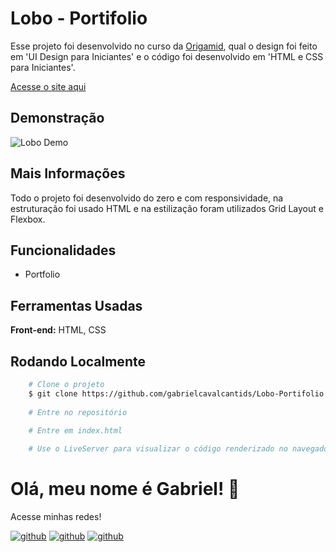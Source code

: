 # Lobo - Portifolio

Esse projeto foi desenvolvido no curso da [Origamid](https://www.origamid.com), qual o design foi feito em 'UI Design para Iniciantes' e o código foi desenvolvido em 'HTML e CSS para Iniciantes'.


[Acesse o site aqui](https://gabrielcavalcantids.github.io/Lobo-Portifolio)
## Demonstração

![Lobo Demo](https://user-images.githubusercontent.com/115542142/204292409-db011af0-e410-4c50-95d9-7685c85e6ea0.png)

## Mais Informações

Todo o projeto foi desenvolvido do zero e com responsividade, na estruturação foi usado HTML e na estilização foram utilizados Grid Layout e Flexbox.

## Funcionalidades

- Portfolio

## Ferramentas Usadas

**Front-end:** HTML, CSS
## Rodando Localmente

```bash
    # Clone o projeto
    $ git clone https://github.com/gabrielcavalcantids/Lobo-Portifolio
    
    # Entre no repositório

    # Entre em index.html
    
    # Use o LiveServer para visualizar o código renderizado no navegador.
```

# Olá, meu nome é Gabriel! 👋

<p>Acesse minhas redes!</p>

[![github](https://img.shields.io/badge/-github-%23333?style=for-the-badge&logo=github&logoColor=white)](https://github.com/gabrielcavalcantids)
[![github](https://img.shields.io/badge/-LinkedIn-%230077B5?style=for-the-badge&logo=linkedin&logoColor=white)](https://www.linkedin.com/in/gabriel-cavalcanti-dev)
[![github](https://img.shields.io/badge/-instagram-%23E4405F?style=for-the-badge&logo=instagram&logoColor=white)](https://www.instagram.com/eugabrielcrf)
